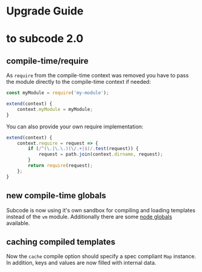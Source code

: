 # Upgrade Guide

# to subcode 2.0

## compile-time/require
As `require` from the compile-time context was removed you have to pass the module directly to the compile-time context if needed:
```js
const myModule = require('my-module');

extend(context) {
	context.myModule = myModule;
}
```
You can also provide your own require implementation:
```js
extend(context) {
	context.require = request => {
		if (/^(\.|\.\.)(\/.+|$)/.test(request)) {
			request = path.join(context.dirname, request);
		}
		return require(request);
	};
}
```

## new compile-time globals
Subcode is now using it's own sandbox for compiling and loading templates instead of the `vm` module. Additionally there are some [node globals](README.md#node-globals) available.

## caching compiled templates
Now the `cache` compile option should specify a spec compliant `Map` instance. In addition, keys and values are now filled with internal data.
